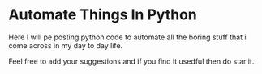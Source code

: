 # Automate Things In Python
Here I will pe posting python code to automate all the boring stuff that i come across in my day to day life.

Feel free to add your suggestions and if you find it usedful then do star it.
